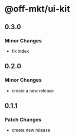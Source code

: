 # @off-mkt/ui-kit

## 0.3.0

### Minor Changes

- fix index

## 0.2.0

### Minor Changes

- create a new release

## 0.1.1

### Patch Changes

- create new release
